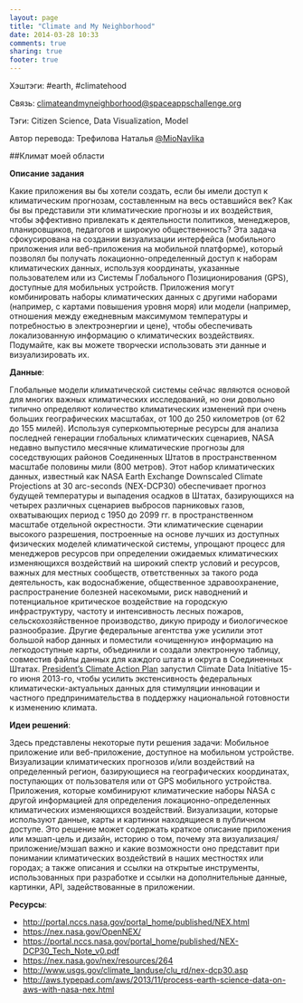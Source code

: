 ```yaml
---
layout: page
title: "Climate and My Neighborhood"
date: 2014-03-28 10:33
comments: true
sharing: true
footer: true
---
```


Хэштэги: \#earth, \#climatehood

Связь: climateandmyneighborhood@spaceappschallenge.org

Тэги: Citizen Science, Data Visualization, Model

Автор перевода: Трефилова Наталья <a href="https://twitter.com/MioNavlika">@MioNavlika</a>

##Климат моей области

**Описание задания**

Какие приложения вы бы хотели создать, если бы имели доступ к климатическим прогнозам, составленным на весь оставшийся век? Как бы вы представили эти климатические прогнозы и их воздействия, чтобы эффективно привлекать к деятельности политиков, менеджеров, планировщиков, педагогов и широкую общественность?
 Эта задача сфокусирована на создании визуализации интерфейса (мобильного приложения или веб-приложения на мобильной платформе), который позволял бы получать локационно-определенный доступ к наборам климатических данных, используя координаты, указанные пользователем или из Системы Глобального Позиционирования (GPS), доступные для мобильных устройств.
Приложения могут комбинировать наборы климатических данных с другими наборами (например, с картами повышения уровня моря) или модели (например, отношения между ежедневным максимумом температуры и потребностью в электроэнергии и цене), чтобы обеспечивать локализованную информацию о климатических воздействиях.
Подумайте, как вы можете творчески использовать эти данные и визуализировать их.

**Данные**:

 Глобальные модели климатической системы сейчас являются основой для многих важных климатических исследований, но они довольно типично определяют количество климатических изменений при очень больших географических масштабах, от 100 до 250 километров (от 62 до 155 милей).
 Используя суперкомпьютерные ресурсы для анализа последней генерации глобальных климатических сценариев, NASA недавно выпустило месячные климатические прогнозы для соседствующих районов Соединенных Штатов в пространственном масштабе половины мили (800 метров).
 Этот набор климатических данных, известный как NASA Earth Exchange Downscaled Climate Projections at 30 arc-seconds (NEX-DCP30) обеспечивает прогноз будущей температуры и выпадения осадков в Штатах, базирующихся на четырех различных сценариев выбросов парниковых газов, охватывающих период с 1950 до 2099 гг. в пространственном масштабе отдельной окрестности.
 Эти климатические сценарии высокого разрешения, построенные на основе лучших из доступных физических моделей климатической системы, упрощают процесс для менеджеров ресурсов при определении ожидаемых климатических изменяющихся воздействий на широкий спектр условий и ресурсов, важных для местных сообществ, ответственных за такого рода деятельность, как водоснабжение, общественное здравоохранение, распространение болезней насекомыми, риск наводнений и потенциальное критическое воздействие на городскую инфраструктуру, частоту и интенсивность лесных пожаров, сельскохозяйственное производство, дикую природу и биологическое разнообразие.
Другие федеральные агентства уже усилили этот большой набор данных и поместили «очищенную» информацию на легкодоступные карты, объединили и создали электронную таблицу, совместив файлы данных для каждого штата и округа в Соединенных Штатах.
 <a href="http://www.whitehouse.gov/sites/default/files/image/president27sclimateactionplan.pdf">President’s Climate Action Plan</a> запустил Climate Data Initiative 15-го июня 2013-го, чтобы усилить экстенсивность федеральных климатически-актуальных данных для стимуляции инновации и частного предпринимательства в поддержку национальной готовности к изменению климата.

**Идеи решений**:

Здесь представлены некоторые пути решения задачи:
Мобильное приложение или веб-приложение, доступное на мобильном устройстве.
Визуализации климатических прогнозов и/или воздействий на определенный регион, базирующиеся на географических координатах, поступающих от пользователя или от GPS мобильного устройства.
Приложения, которые комбинируют климатические наборы NASA с другой информацией для определения локационно-определенных климатических изменяющихся воздействий.
Визуализации, которые используют данные, карты и картинки находящиеся в публичном доступе.
Это решение может содержать краткое описание приложения или мэшап-цель и дизайн, историю о том, почему эта визуализация/приложение/мэшап важно и какие возможности оно представит  при понимании климатических воздействий в наших местностях или городах; а также описания и ссылки на открытые инструменты, использованных при разработке и ссылки на дополнительные данные, картинки, API, задействованные в приложении.

**Ресурсы**:

* <a href="http://portal.nccs.nasa.gov/portal_home/published/NEX.html">http://portal.nccs.nasa.gov/portal_home/published/NEX.html</a>
* <a href="https://nex.nasa.gov/OpenNEX/" >https://nex.nasa.gov/OpenNEX/</a> 
* <a href="https://portal.nccs.nasa.gov/portal_home/published/NEX-DCP30_Tech_Note_v0.pdf">https://portal.nccs.nasa.gov/portal_home/published/NEX-DCP30_Tech_Note_v0.pdf</a>
* <a href="https://nex.nasa.gov/nex/resources/264">https://nex.nasa.gov/nex/resources/264</a>
* <a href="http://www.usgs.gov/climate_landuse/clu_rd/nex-dcp30.asp">http://www.usgs.gov/climate_landuse/clu_rd/nex-dcp30.asp</a>
* <a href="http://aws.typepad.com/aws/2013/11/process-earth-science-data-on-aws-with-nasa-nex.html" >http://aws.typepad.com/aws/2013/11/process-earth-science-data-on-aws-with-nasa-nex.html</a> 



